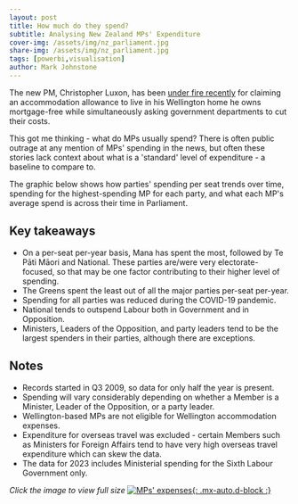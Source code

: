 ```yaml
---
layout: post
title: How much do they spend?
subtitle: Analysing New Zealand MPs' Expenditure
cover-img: /assets/img/nz_parliament.jpg
share-img: /assets/img/nz_parliament.jpg
tags: [powerbi,visualisation]
author: Mark Johnstone
---
```


The new PM, Christopher Luxon, has been [under fire recently](https://www.1news.co.nz/2024/03/01/luxon-says-hes-well-within-the-rules-to-claim-52k-allowance/) for claiming an accommodation allowance to live in his Wellington home he owns mortgage-free while simultaneously asking government departments to cut their costs.

This got me thinking - what do MPs usually spend? There is often public outrage at any mention of MPs' spending in the news, but often these stories lack context about what is a 'standard' level of expenditure - a baseline to compare to.

The graphic below shows how parties' spending per seat trends over time, spending for the highest-spending MP for each party, and what each MP's average spend is across their time in Parliament.

## Key takeaways


* On a per-seat per-year basis, Mana has spent the most, followed by Te Pāti Māori and National. These parties are/were very electorate-focused, so that may be one factor contributing to their higher level of spending.
* The Greens spent the least out of all the major parties per-seat per-year.
* Spending for all parties was reduced during the COVID-19 pandemic.
* National tends to outspend Labour both in Government and in Opposition.
* Ministers, Leaders of the Opposition, and party leaders tend to be the largest spenders in their parties, although there are exceptions.

## Notes


* Records started in Q3 2009, so data for only half the year is present.
* Spending will vary considerably depending on whether a Member is a Minister, Leader of the Opposition, or a party leader.
* Wellington-based MPs are not eligible for Wellington accommodation expenses.
* Expenditure for overseas travel was excluded - certain Members such as Ministers for Foreign Affairs tend to have very high overseas travel expenditure which can skew the data.
* The data for 2023 includes Ministerial spending for the Sixth Labour Government only.


_Click the image to view full size_
<a href="https://datadarter.nz/assets/img/mp_expenses.png" target="_blank">![MPs' expenses](https://datadarter.nz/assets/img/mp_expenses.png){: .mx-auto.d-block :}</a>
